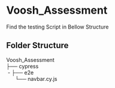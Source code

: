 # Voosh_Assessment

Find the testing Script in Bellow Structure
## Folder Structure
Voosh_Assessment <br>
├── cypress <br>
&nbsp;- ├── e2e <br>
&nbsp; &nbsp; &nbsp; └── navbar.cy.js <br>

